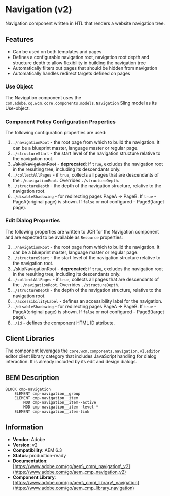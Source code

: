 <!--
Copyright 2021 Adobe

Licensed under the Apache License, Version 2.0 (the "License");
you may not use this file except in compliance with the License.
You may obtain a copy of the License at

    http://www.apache.org/licenses/LICENSE-2.0

Unless required by applicable law or agreed to in writing, software
distributed under the License is distributed on an "AS IS" BASIS,
WITHOUT WARRANTIES OR CONDITIONS OF ANY KIND, either express or implied.
See the License for the specific language governing permissions and
limitations under the License.
-->

Navigation (v2)
====
Navigation component written in HTL that renders a website navigation tree.

## Features
* Can be used on both templates and pages
* Defines a configurable navigation root, navigation root depth and structure depth to allow flexibility in building the navigation tree
* Automatically filters out pages that should be hidden from navigation
* Automatically handles redirect targets defined on pages

### Use Object
The Navigation component uses the `com.adobe.cq.wcm.core.components.models.Navigation` Sling model as its Use-object.

### Component Policy Configuration Properties
The following configuration properties are used:

1. `./navigationRoot` - the root page from which to build the navigation. It can be a blueprint master, language master or regular page.
2. `./structureStart` - the start level of the navigation structure relative to the navigation root. 
3. ~~./skipNavigationRoot~~ - **deprecated**; if `true`, excludes the navigation root in the resulting tree, including its descendants only.
4. `./collectAllPages` - if `true`, collects all pages that are descendants of the `./navigationRoot`. Overrides `./structureDepth`.
5. `./structureDepth` - the depth of the navigation structure, relative to the navigation root.
6. `./disableShadowing` - for redirecting pages PageA -> PageB. If `true` - PageA(original page) is shown. If `false` or not configured - PageB(target page).

### Edit Dialog Properties
The following properties are written to JCR for the Navigation component and are expected to be available as `Resource` properties:

1. `./navigationRoot` - the root page from which to build the navigation. It can be a blueprint master, language master or regular page.
2. `./structureStart` - the start level of the navigation structure relative to the navigation root.
3. ~~./skipNavigationRoot~~ - **deprecated**; if `true`, excludes the navigation root in the resulting tree, including its descendants only.
4. `./collectAllPages` - if `true`, collects all pages that are descendants of the `./navigationRoot`. Overrides `./structureDepth`.
5. `./structureDepth` - the depth of the navigation structure, relative to the navigation root.
6. `./accessibilityLabel` - defines an accessibility label for the navigation.
7. `./disableShadowing` - for redirecting pages PageA -> PageB. If `true` - PageA(original page) is shown. If `false` or not configured - PageB(target page).
8. `./id` - defines the component HTML ID attribute.

## Client Libraries
The component leverages the `core.wcm.components.navigation.v1.editor` editor client library category that includes
JavaScript handling for dialog interaction. It is already included by its edit and design dialogs.

## BEM Description
```
BLOCK cmp-navigation
    ELEMENT cmp-navigation__group
    ELEMENT cmp-navigation__item
        MOD cmp-navigation__item--active
        MOD cmp-navigation__item--level-*
    ELEMENT cmp-navigation__item-link
```

## Information
* **Vendor**: Adobe
* **Version**: v2
* **Compatibility**: AEM 6.3
* **Status**: production-ready
* **Documentation**: [https://www.adobe.com/go/aem\_cmp\_navigation\_v2](https://www.adobe.com/go/aem_cmp_navigation_v2)
* **Component Library**: [https://www.adobe.com/go/aem\_cmp\_library\_navigation](https://www.adobe.com/go/aem_cmp_library_navigation)
